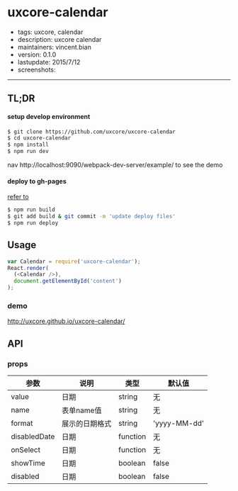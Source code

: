 # uxcore-calendar

- tags: uxcore, calendar
- description: uxcore calendar
- maintainers: vincent.bian
- version: 0.1.0
- lastupdate: 2015/7/12
- screenshots:
---

## TL;DR

#### setup develop environment

```sh
$ git clone https://github.com/uxcore/uxcore-calendar
$ cd uxcore-calendar
$ npm install
$ npm run dev
```
nav http://localhost:9090/webpack-dev-server/example/ to see the demo

#### deploy to gh-pages
[refer to]( http://stackoverflow.com/questions/17643381/how-to-upload-my-angularjs-static-site-to-github-pages)
```sh
$ npm run build
$ git add build & git commit -m 'update deploy files'
$ npm run deploy
```

## Usage

```js
var Calendar = require('uxcore-calendar');
React.render(
  (<Calendar />),
  document.getElementById('content')
);
```

### demo
http://uxcore.github.io/uxcore-calendar/

## API

### props

|参数|说明|类型|默认值|
|---|----|---|------|
|value|日期|string|无|
|name|表单name值|string|无|
|format|展示的日期格式|string|'yyyy-MM-dd'|
|disabledDate|日期|function|无|
|onSelect|日期|function|无|
|showTime|日期|boolean|false|
|disabled|日期|boolean|false|
